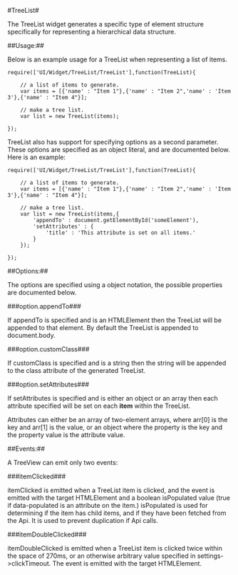 #TreeList#

The TreeList widget generates a specific type of element structure specifically for
representing a hierarchical data structure.

##Usage:##

Below is an example usage for a TreeList when representing a list of items.

	require(['UI/Widget/TreeList/TreeList'],function(TreeList){
	
		// a list of items to generate.
		var items = [{'name' : "Item 1"},{'name' : "Item 2",'name' : 'Item 3'},{'name' : "Item 4"}];
	
		// make a tree list.
		var list = new TreeList(items);
	
	});

TreeList also has support for specifying options as a second parameter. These options are
specified as an object literal, and are documented below. Here is an example:

	require(['UI/Widget/TreeList/TreeList'],function(TreeList){
	
		// a list of items to generate.
		var items = [{'name' : "Item 1"},{'name' : "Item 2",'name' : 'Item 3'},{'name' : "Item 4"}];
	
		// make a tree list.
		var list = new TreeList(items,{
			'appendTo' : document.getElementById('someElement'),
			'setAttributes' : {
				'title' : 'This attribute is set on all items.'
			}
		});
	
	});

##Options:##

The options are specified using a object notation, the possible properties are documented below.

###option.appendTo###

If appendTo is specified and is an HTMLElement then the TreeList will be appended to that element. By default
the TreeList is appended to document.body.

###option.customClass###

If customClass is specified and is a string then the string will be appended to the class attribute of the 
generated TreeList.

###option.setAttributes###

If setAttributes is specified and is either an object or an array then each attribute specified will be 
set on each __item__ within the TreeList.

Attributes can either be an array of two-element arrays, where arr[0] is the key and arr[1] is the value, 
or an object where the property is the key and the property value is the attribute value.

##Events:##

A TreeView can emit only two events:

###itemClicked###

itemClicked is emitted when a TreeList item is clicked, and the event is emitted with the target HTMLElement
and a boolean isPopulated value (true if data-populated is an attribute on the item.) isPopulated is used
for determining if the item has child items, and if they have been fetched from the Api. It is used to prevent
duplication if Api calls.

###itemDoubleClicked###

itemDoubleClicked is emitted when a TreeList item is clicked twice within the space of 270ms, or an otherwise 
arbitrary value specified in settings->clickTimeout. The event is emitted with the target HTMLElement.